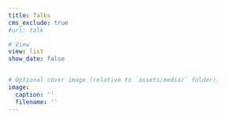 ```yaml
---
title: Talks
cms_exclude: true
#url: talk

# View
view: list
show_date: false


# Optional cover image (relative to `assets/media/` folder).
image:
  caption: ''
  filename: ''
---
```

